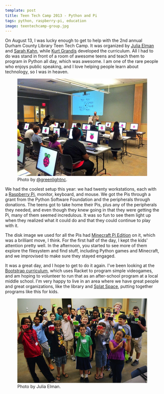 ```yaml
---
template: post
title: Teen Tech Camp 2013 - Python and Pi
tags: python, raspberry-pi, education
image: teentechcamp-group.jpg
---
```


[Julia Elman]: http://juliaelman.com/
[Sarah Kahn]: http://kahnlab.com/
[Kurt Grandis]: http://kurtgrandis.com/blog/
[Raspberry Pi]: http://www.raspberrypi.org/
[Minecraft Pi Edition]: http://pi.minecraft.net/
[Bootstrap curriculum]: http://www.bootstrapworld.org
[Splat Space]: http://splatspace.org/

On August 13, I was lucky enough to get to help with the 2nd annual Durham County Library Teen Tech Camp. It was organized by [Julia Elman][] and [Sarah Kahn][], while [Kurt Grandis][] developed the curriculum. All I had to do was stand in front of a room of awesome teens and teach them to program in Python all day, which was awesome. I am one of the rare people who enjoys public speaking, and I love helping people learn about technology, so I was in heaven.

<figure class="article-image image"><img src="/images/articles/teentechcamp-teaching.jpg" alt="Teaching at Teen Tech Camp" /><figcaption class="attribution">Photo by <a href="https://twitter.com/greenlightnc">@greenlightnc</a>.</figcaption></figure>

We had the coolest setup this year: we had twenty workstations, each with a [Raspberry Pi][], monitor, keyboard, and mouse. We got the Pis through a grant from the Python Software Foundation and the peripherals through donations. The teens got to take home their Pis, plus any of the peripherals they needed, and even though they knew going in that they were getting the Pi, many of them seemed incredulous. It was so fun to see them light up when they realized what it could do and that they could continue to play with it.

The disk image we used for all the Pis had [Minecraft Pi Edition][] on it, which was a brilliant move, I think. For the first half of the day, I kept the kids' attention pretty well. In the afternoon, you started to see more of them explore the filesystem and find stuff, including Python games and Minecraft, and we improvised to make sure they stayed engaged.

It was a great day, and I hope to get to do it again. I've been looking at the [Bootstrap curriculum][], which uses Racket to program simple videogames, and am hoping to volunteer to run that as an after-school program at a local middle school. I'm very happy to live in an area where we have great people and great organizations, like the library and [Splat Space][], putting together programs like this for kids.

<figure class="article-image image"><img src="/images/articles/teentechcamp-group.jpg" alt="Teens with their Raspberry Pis" /><figcaption class="attribution">Photo by Julia Elman.</figcaption></figure>
